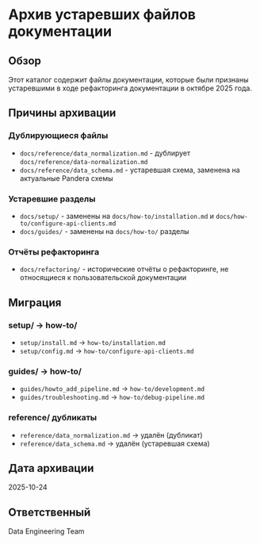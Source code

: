 # Архив устаревших файлов документации

## Обзор

Этот каталог содержит файлы документации, которые были признаны устаревшими в ходе рефакторинга документации в октябре 2025 года.

## Причины архивации

### Дублирующиеся файлы

- `docs/reference/data_normalization.md` - дублирует `docs/reference/data-normalization.md`
- `docs/reference/data_schema.md` - устаревшая схема, заменена на актуальные Pandera схемы

### Устаревшие разделы

- `docs/setup/` - заменены на `docs/how-to/installation.md` и `docs/how-to/configure-api-clients.md`
- `docs/guides/` - заменены на `docs/how-to/` разделы

### Отчёты рефакторинга

- `docs/refactoring/` - исторические отчёты о рефакторинге, не относящиеся к пользовательской документации

## Миграция

### setup/ → how-to/

- `setup/install.md` → `how-to/installation.md`
- `setup/config.md` → `how-to/configure-api-clients.md`

### guides/ → how-to/

- `guides/howto_add_pipeline.md` → `how-to/development.md`
- `guides/troubleshooting.md` → `how-to/debug-pipeline.md`

### reference/ дубликаты

- `reference/data_normalization.md` → удалён (дубликат)
- `reference/data_schema.md` → удалён (устаревшая схема)

## Дата архивации

2025-10-24

## Ответственный
Data Engineering Team

